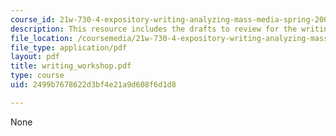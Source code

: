 ```yaml
---
course_id: 21w-730-4-expository-writing-analyzing-mass-media-spring-2001
description: This resource includes the drafts to review for the writing workshop.
file_location: /coursemedia/21w-730-4-expository-writing-analyzing-mass-media-spring-2001/2499b7678622d3bf4e21a9d608f6d1d8_writing_workshop.pdf
file_type: application/pdf
layout: pdf
title: writing_workshop.pdf
type: course
uid: 2499b7678622d3bf4e21a9d608f6d1d8

---
```

None